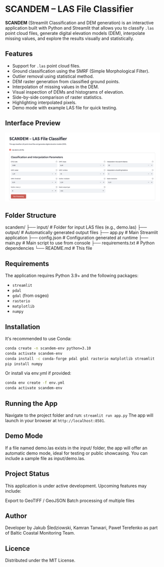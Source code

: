 # SCANDEM – LAS File Classifier

**SCANDEM** (Streamlit Classification and DEM generation) is an interactive application built with Python and Streamlit that allows you to classify `.las` point cloud files, generate digital elevation models (DEM), interpolate missing values, and explore the results visually and statistically.

## Features

- Support for `.las` point cloud files.
- Ground classification using the SMRF (Simple Morphological Filter).
- Outlier removal using statistical method.
- DEM raster generation from classified ground points.
- Interpolation of missing values in the DEM.
- Visual inspection of DEMs and histograms of elevation.
- Side-by-side comparison of raster statistics.
- Highlighting interpolated pixels.
- Demo mode with example LAS file for quick testing.

## Interface Preview

![Preview](scandem_ui.png)

## Folder Structure

scandem/ 
├── input/ # Folder for input LAS files (e.g., demo.las) 
├── output/ # Automatically generated output files 
├── app.py # Main Streamlit application 
├── config.json # Configuration generated at runtime 
├── main.py # Main script to use from console
├── requirements.txt # Python dependencies 
└── README.md # This file


## Requirements

The application requires Python 3.9+ and the following packages:

- `streamlit`
- `pdal`
- `gdal` (from osgeo)
- `rasterio`
- `matplotlib`
- `numpy`

## Installation

It's recommended to use Conda:

```bash
conda create -n scandem-env python=3.10
conda activate scandem-env
conda install -c conda-forge pdal gdal rasterio matplotlib streamlit
pip install numpy
```

Or install via env.yml if provided:
```bash
conda env create -f env.yml
conda activate scandem-env
```

## Running the App

Navigate to the project folder and run: `streamlit run app.py`
The app will launch in your browser at `http://localhost:8501`.


## Demo Mode

If a file named demo.las exists in the input/ folder, the app will offer an automatic demo mode, ideal for testing or public showcasing. You can include a sample file as input/demo.las.

## Project Status

This application is under active development. Upcoming features may include:

Export to GeoTIFF / GeoJSON
Batch processing of multiple files

## Author
Developer by Jakub Śledziowski, Kamran Tanwari, Paweł Terefenko as part of Baltic Coastal Monitoring Team.

## Licence
Distributed under the MIT License.




